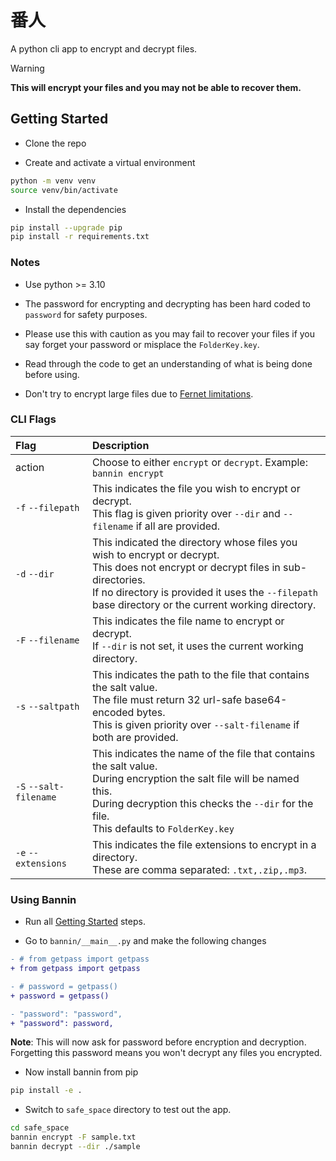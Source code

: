 # 番人

A python cli app to encrypt and decrypt files.

> [!WARNING]
> **This will encrypt your files and you may not be able to recover them.**

## Getting Started

- Clone the repo

- Create and activate a virtual environment

```sh
python -m venv venv
source venv/bin/activate
```

- Install the dependencies

```sh
pip install --upgrade pip
pip install -r requirements.txt
```

### Notes

- Use python >= 3.10

- The password for encrypting and decrypting has been hard coded to `password` for safety purposes.

- Please use this with caution as you may fail to recover your files if you say forget your password or misplace the `FolderKey.key`.

- Read through the code to get an understanding of what is being done before using.

- Don't try to encrypt large files due to [Fernet limitations](https://cryptography.io/en/latest/fernet/#limitations).

### CLI Flags

| Flag | Description |
| :--- | :--- |
| action | Choose to either `encrypt` or `decrypt`. Example: `bannin encrypt` |
| `-f` `--filepath` | This indicates the file you wish to encrypt or decrypt.<br /> This flag is given priority over `--dir` and `--filename` if all are provided. |
| `-d` `--dir` | This indicated the directory whose files you wish to encrypt or decrypt.<br /> This does not encrypt or decrypt files in sub-directories.<br /> If no directory is provided it uses the `--filepath` base directory or the current working directory. |
| `-F` `--filename` | This indicates the file name to encrypt or decrypt.<br /> If `--dir` is not set, it uses the current working directory. |
| `-s` `--saltpath` | This indicates the path to the file that contains the salt value.<br /> The file must return 32 url-safe base64-encoded bytes.<br /> This is given priority over `--salt-filename` if both are provided. |
| `-S` `--salt-filename` | This indicates the name of the file that contains the salt value.<br /> During encryption the salt file will be named this.<br /> During decryption this checks the `--dir` for the file.<br /> This defaults to `FolderKey.key` |
| `-e` `--extensions` | This indicates the file extensions to encrypt in a directory.<br /> These are comma separated: `.txt,.zip,.mp3`. |

### Using Bannin

- Run all [Getting Started](#getting-started) steps.

- Go to `bannin/__main__.py` and make the following changes

```diff
- # from getpass import getpass
+ from getpass import getpass

- # password = getpass()
+ password = getpass()

- "password": "password",
+ "password": password,
```

  **Note**: This will now ask for password before encryption and decryption. Forgetting this password means you won't decrypt any files you encrypted.

- Now install bannin from pip

```sh
pip install -e .
```

- Switch to `safe_space` directory to test out the app.

```sh
cd safe_space
bannin encrypt -F sample.txt
bannin decrypt --dir ./sample
```
